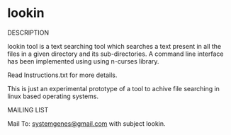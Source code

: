 # lookin

DESCRIPTION

lookin tool is a text searching tool which searches a text present in all the files in a given directory and its sub-directories. A command line interface has been implemented using using n-curses library.

Read Instructions.txt for more details.

This is just an experimental prototype of a tool to achive file searching in linux based operating systems.


MAILING LIST

Mail To: systemgenes@gmail.com with subject lookin.

